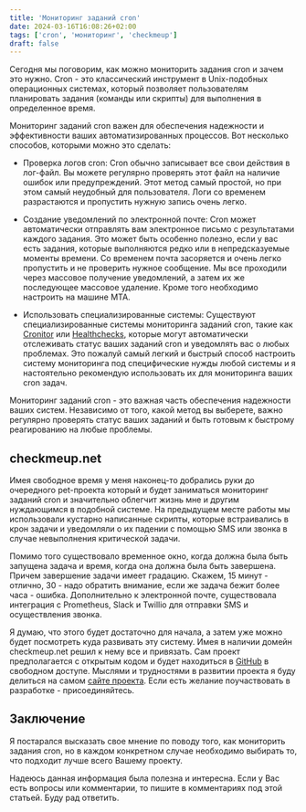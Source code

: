 ```yaml
---
title: 'Мониторинг заданий cron'
date: 2024-03-16T16:08:26+02:00
tags: ['cron', 'мониторинг', 'checkmeup']
draft: false
---
```


Сегодня мы поговорим, как можно мониторить задания cron и зачем это нужно. Cron - это классический инструмент в Unix-подобных операционных системах, который позволяет пользователям планировать задания (команды или скрипты) для выполнения в определенное время.

<!--more-->

Мониторинг заданий cron важен для обеспечения надежности и эффективности ваших автоматизированных процессов. Вот несколько способов, которыми можно это сделать:

- Проверка логов cron: Cron обычно записывает все свои действия в лог-файл. Вы можете регулярно проверять этот файл на наличие ошибок или предупреждений. Этот метод самый простой, но при этом самый неудобный для пользователя. Логи со временем разрастаются и пропустить нужную запись очень легко.

- Создание уведомлений по электронной почте: Cron может автоматически отправлять вам электронное письмо с результатами каждого задания. Это может быть особенно полезно, если у вас есть задания, которые выполняются редко или в непредсказуемые моменты времени. Со временем почта засоряется и очень легко пропустить и не проверить нужное сообщение. Мы все проходили через массовое получение уведомлений, а затем их же последующее массовое удаление. Кроме того необходимо настроить на машине МТА.

- Использовать специализированные системы: Существуют специализированные системы мониторинга заданий cron, такие как [Cronitor](https://cronitor.io/cron-job-monitoring) или [Healthchecks](https://healthchecks.io/), которые могут автоматически отслеживать статус ваших заданий cron и уведомлять вас о любых проблемах. Это пожалуй самый легкий и быстрый способ настроить систему мониторинга под специфические нужды любой системы и я настоятельно рекомендую использовать их для мониторинга ваших cron задач.

Мониторинг заданий cron - это важная часть обеспечения надежности ваших систем. Независимо от того, какой метод вы выберете, важно регулярно проверять статус ваших заданий и быть готовым к быстрому реагированию на любые проблемы.

## checkmeup.net

Имея свободное время у меня наконец-то добрались руки до очередного pet-проекта который и будет заниматься мониторинг заданий cron и значительно облегчит жизнь мне и другим нуждающимся в подобной системе. На предыдущем месте работы мы использовали кустарно написанные скрипты, которые встраивались в крон задачи и уведомляли о их падении с помощью SMS или звонка в случае невыполнения критической задачи.

Помимо того существовало временное окно, когда должна была быть запущена задача и время, когда она должна была быть завершена. Причем завершение задачи имеет градацию. Скажем, 15 минут - отлично, 30 - надо обратить внимание, если же задача бежит более часа - ошибка. Дополнительно к электронной почте, существовала интеграция с Prometheus, Slack и Twillio для отправки SMS и осуществления звонка.

Я думаю, что этого будет достаточно для начала, а затем уже можно будет посмотреть куда развивать эту систему. Имея в наличии домейн checkmeup.net решил к нему все и привязать. Сам проект предполагается с открытым кодом и будет находиться в [GitHub](https://github.com/checkmeup) в свободном доступе. Мыслями и трудностями в развитии проекта я буду делиться на самом [сайте проекта](https://checkmeup.net/). Если есть желание поучаствовать в разработке - присоединяйтесь.

## Заключение

Я постарался высказать свое мнение по поводу того, как мониторить задания cron, но в каждом конкретном случае необходимо выбирать то, что подходит лучше всего Вашему проекту.

Надеюсь данная информация была полезна и интересна. Если у Вас есть вопросы или комментарии, то пишите в комментариях под
этой статьей. Буду рад ответить.
